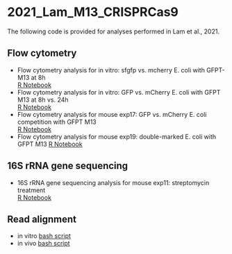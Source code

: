 # 2021_Lam_M13_CRISPRCas9

The following code is provided for analyses performed in Lam et al., 2021.

## Flow cytometry

- Flow cytometry analysis for in vitro: sfgfp vs. mcherry E. coli with GFPT-M13 at 8h\
[R Notebook](https://htmlpreview.github.io/?) 
- Flow cytometry analysis for in vitro: GFP vs. mCherry E. coli with GFPT M13 at 8h vs. 24h\
[R Notebook](https://htmlpreview.github.io/?) 
- Flow cytometry analysis for mouse exp17: GFP vs. mCherry E. coli competition with GFPT M13\
[R Notebook](https://htmlpreview.github.io/?) 
- Flow cytometry analysis for mouse exp19: double-marked E. coli with GFPT M13
[R Notebook](https://htmlpreview.github.io/?) 

## 16S rRNA gene sequencing

- 16S rRNA gene sequencing analysis for mouse exp11: streptomycin treatment\
[R Notebook](https://htmlpreview.github.io/?) 

## Read alignment 

- in vitro [bash script](https://htmlpreview.github.io/?) 
- in vivo [bash script](https://htmlpreview.github.io/?) 

